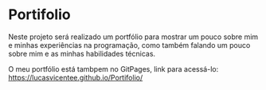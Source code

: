 # Portifolio
Neste projeto será realizado um portfólio para mostrar um pouco sobre mim e minhas experiências na programação, como também falando um pouco sobre mim e as minhas habilidades técnicas.

O meu portfólio está tambpem no GitPages, link para acessá-lo: https://lucasvicentee.github.io/Portifolio/
